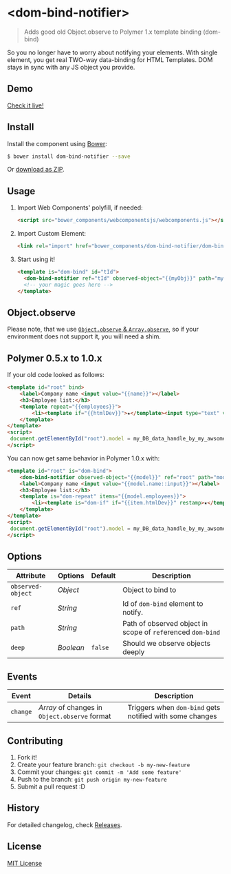 # &lt;dom-bind-notifier&gt;

> Adds good old Object.observe to Polymer 1.x template binding (dom-bind)

So you no longer have to worry about notifying your elements.
With single element, you get real TWO-way data-binding for HTML Templates.
DOM stays in sync with any JS object you provide.


## Demo

[Check it live!](http://Juicy.github.io/dom-bind-notifier)

## Install

Install the component using [Bower](http://bower.io/):

```sh
$ bower install dom-bind-notifier --save
```

Or [download as ZIP](https://github.com/Juicy/dom-bind-notifier/archive/master.zip).

## Usage

1. Import Web Components' polyfill, if needed:

    ```html
    <script src="bower_components/webcomponentsjs/webcomponents.js"></script>
    ```

2. Import Custom Element:

    ```html
    <link rel="import" href="bower_components/dom-bind-notifier/dom-bind-notifier.html">
    ```

3. Start using it!

    ```html
    <template is="dom-bind" id="tId">
      <dom-bind-notifier ref="tId" observed-object="{{myObj}}" path="myObj" deep></dom-bind-notifier>
      <!-- your magic goes here -->
    </template>
    ```

## Object.observe

Please note, that we use [`Object.observe` & `Array.observe`](http://wiki.ecmascript.org/doku.php?id=harmony:observe), so if your environment does not support it, you will need a shim.

## Polymer 0.5.x to 1.0.x

If your old code looked as follows:

```html
<template id="root" bind>
    <label>Company name <input value="{{name}}"></label>
    <h3>Employee list:</h3>
    <template repeat="{{employees}}">
        <li><template if="{{htmlDev}}">★</template><input type="text" value="{{firstName}}"/></li>
    </template>
</template>
<script>
 document.getElementById("root").model = my_DB_data_handle_by_my_awsome_app;
</script>
```
You can now get same behavior in Polymer 1.0.x with:
```html
<template id="root" is="dom-bind">
    <dom-bind-notifier observed-object="{{model}}" ref="root" path="model" deep></dom-bind-notifier>
    <label>Company name <input value="{{model.name::input}}"></label>
    <h3>Employee list:</h3>
    <template is="dom-repeat" items="{{model.employees}}">
        <li><template is="dom-if" if="{{item.htmlDev}}" restamp>★</template><input type="text" value="{{item.firstName::input}}"/></li>
    </template>
</template>
<script>
 document.getElementById("root").model = my_DB_data_handle_by_my_awsome_app;
</script>
```


## Options

Attribute         | Options   | Default | Description
---               | ---       | ---     | ---
`observed-object` | *Object*  |         | Object to bind to
`ref`             | *String*  |         | Id of `dom-bind` element to notify.
`path`            | *String*  |         | Path of observed object in scope of `ref`erenced `dom-bind`
`deep`            | *Boolean* | `false` | Should we observe objects deeply

## Events

Event    | Details                                       | Description
---      | ---                                           | ---
`change` | *Array* of changes in `Object.observe` format | Triggers when `dom-bind` gets notified with some changes

## Contributing

1. Fork it!
2. Create your feature branch: `git checkout -b my-new-feature`
3. Commit your changes: `git commit -m 'Add some feature'`
4. Push to the branch: `git push origin my-new-feature`
5. Submit a pull request :D

## History

For detailed changelog, check [Releases](https://github.com/Juicy/dom-bind-notifier/releases).

## License

[MIT License](http://opensource.org/licenses/MIT)
